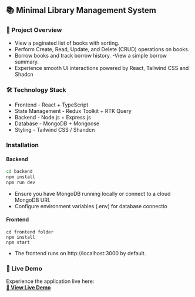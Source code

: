 ## 📚 Minimal Library Management System
### 🚀 Project Overview
- View a paginated list of books with sorting.
- Perform Create, Read, Update, and Delete (CRUD) operations on books.
- Borrow books and track borrow history.
-View a simple borrow summary.
- Experience smooth UI interactions powered by React, Tailwind CSS and Shadcn

### 🛠️ Technology Stack
- Frontend - React + TypeScript
- State Management - Redux Toolkit + RTK Query
- Backend - Node.js + Express.js
- Database - MongoDB + Mongoose
- Styling - Tailwind CSS / Shandcn


### Installation
#### Backend
```bash
cd backend
npm install
npm run dev
```
- Ensure you have MongoDB running locally or connect to a cloud MongoDB URI.
- Configure environment variables (.env) for database connectio

#### Frontend
```
cd frontend folder
npm install
npm start
```
- The frontend runs on http://localhost:3000 by default.

### 🔗 Live Demo
Experience the application live here:  
[**🚀 View Live Demo**](https://your-live-link.com)  



